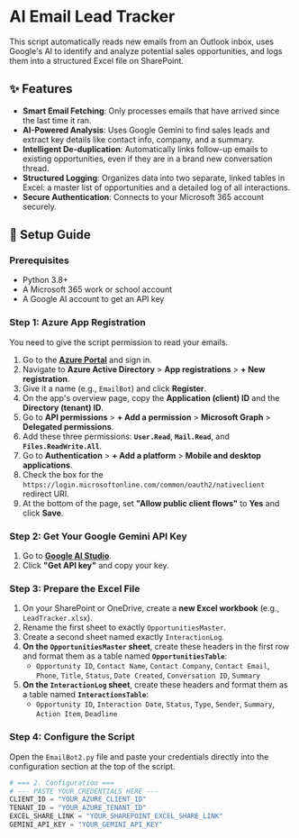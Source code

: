 # AI Email Lead Tracker

This script automatically reads new emails from an Outlook inbox, uses Google's AI to identify and analyze potential sales opportunities, and logs them into a structured Excel file on SharePoint.

## ✨ Features

* **Smart Email Fetching**: Only processes emails that have arrived since the last time it ran.
* **AI-Powered Analysis**: Uses Google Gemini to find sales leads and extract key details like contact info, company, and a summary.
* **Intelligent De-duplication**: Automatically links follow-up emails to existing opportunities, even if they are in a brand new conversation thread.
* **Structured Logging**: Organizes data into two separate, linked tables in Excel: a master list of opportunities and a detailed log of all interactions.
* **Secure Authentication**: Connects to your Microsoft 365 account securely.

## 🚀 Setup Guide

### Prerequisites

* Python 3.8+
* A Microsoft 365 work or school account
* A Google AI account to get an API key

### Step 1: Azure App Registration

You need to give the script permission to read your emails.

1.  Go to the **[Azure Portal](https://portal.azure.com)** and sign in.
2.  Navigate to **Azure Active Directory** > **App registrations** > **+ New registration**.
3.  Give it a name (e.g., `EmailBot`) and click **Register**.
4.  On the app's overview page, copy the **Application (client) ID** and the **Directory (tenant) ID**.
5.  Go to **API permissions** > **+ Add a permission** > **Microsoft Graph** > **Delegated permissions**.
6.  Add these three permissions: **`User.Read`**, **`Mail.Read`**, and **`Files.ReadWrite.All`**.
7.  Go to **Authentication** > **+ Add a platform** > **Mobile and desktop applications**.
8.  Check the box for the `https://login.microsoftonline.com/common/oauth2/nativeclient` redirect URI.
9.  At the bottom of the page, set **"Allow public client flows"** to **Yes** and click **Save**.

### Step 2: Get Your Google Gemini API Key

1.  Go to **[Google AI Studio](https://aistudio.google.com/)**.
2.  Click **"Get API key"** and copy your key.

### Step 3: Prepare the Excel File

1.  On your SharePoint or OneDrive, create a **new Excel workbook** (e.g., `LeadTracker.xlsx`).
2.  Rename the first sheet to exactly `OpportunitiesMaster`.
3.  Create a second sheet named exactly `InteractionLog`.
4.  **On the `OpportunitiesMaster` sheet**, create these headers in the first row and format them as a table named **`OpportunitiesTable`**:
    * `Opportunity ID`, `Contact Name`, `Contact Company`, `Contact Email`, `Phone`, `Title`, `Status`, `Date Created`, `Conversation ID`, `Summary`
5.  **On the `InteractionLog` sheet**, create these headers and format them as a table named **`InteractionsTable`**:
    * `Opportunity ID`, `Interaction Date`, `Status`, `Type`, `Sender`, `Summary`, `Action Item`, `Deadline`

### Step 4: Configure the Script

Open the `EmailBot2.py` file and paste your credentials directly into the configuration section at the top of the script.

```python
# === 2. Configuration ===
# --- PASTE YOUR CREDENTIALS HERE ---
CLIENT_ID = "YOUR_AZURE_CLIENT_ID"
TENANT_ID = "YOUR_AZURE_TENANT_ID"
EXCEL_SHARE_LINK = "YOUR_SHAREPOINT_EXCEL_SHARE_LINK"
GEMINI_API_KEY = "YOUR_GEMINI_API_KEY"

